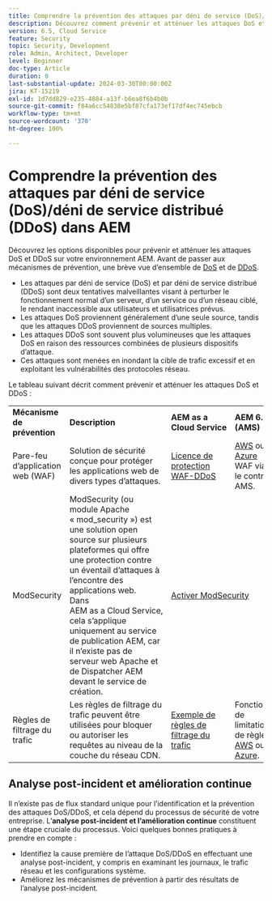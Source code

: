 ```yaml
---
title: Comprendre la prévention des attaques par déni de service (DoS)/déni de service distribué (DDoS)
description: Découvrez comment prévenir et atténuer les attaques DoS et DDoS contre AEM.
version: 6.5, Cloud Service
feature: Security
topic: Security, Development
role: Admin, Architect, Developer
level: Beginner
doc-type: Article
duration: 0
last-substantial-update: 2024-03-30T00:00:00Z
jira: KT-15219
exl-id: 1d7dd829-e235-4884-a13f-b6ea8f6b4b0b
source-git-commit: f84a6cc54838e5bf87cfa173ef17df4ec745ebcb
workflow-type: tm+mt
source-wordcount: '370'
ht-degree: 100%

---
```


# Comprendre la prévention des attaques par déni de service (DoS)/déni de service distribué (DDoS) dans AEM

Découvrez les options disponibles pour prévenir et atténuer les attaques DoS et DDoS sur votre environnement AEM. Avant de passer aux mécanismes de prévention, une brève vue d’ensemble de [DoS](https://developer.mozilla.org/fr-FR/docs/Glossary/DOS_attack) et de [DDoS](https://developer.mozilla.org/fr-FR/docs/Glossary/Distributed_Denial_of_Service).

- Les attaques par déni de service (DoS) et par déni de service distribué (DDoS) sont deux tentatives malveillantes visant à perturber le fonctionnement normal d’un serveur, d’un service ou d’un réseau ciblé, le rendant inaccessible aux utilisateurs et utilisatrices prévus.
- Les attaques DoS proviennent généralement d’une seule source, tandis que les attaques DDoS proviennent de sources multiples.
- Les attaques DDoS sont souvent plus volumineuses que les attaques DoS en raison des ressources combinées de plusieurs dispositifs d’attaque.
- Ces attaques sont menées en inondant la cible de trafic excessif et en exploitant les vulnérabilités des protocoles réseau.

Le tableau suivant décrit comment prévenir et atténuer les attaques DoS et DDoS :

<table>
    <tbody>
        <tr>
            <td><strong>Mécanisme de prévention</strong></td>
            <td><strong>Description</strong></td>
            <td><strong>AEM as a Cloud Service</strong></td>
            <td><strong>AEM 6.5 (AMS)</strong></td>
            <td><strong>AEM 6.5 (On-Prem)</strong></td>
        </tr>
        <tr>
            <td>Pare-feu d’application web (WAF)</td>
            <td>Solution de sécurité conçue pour protéger les applications web de divers types d’attaques.</td>
            <td>
            <a href="https://experienceleague.adobe.com/fr/docs/experience-manager-learn/cloud-service/security/traffic-filter-and-waf-rules/examples-and-analysis#waf-rules" target="_blank">Licence de protection WAF-DDoS</a></td>
            <td><a href="https://docs.aws.amazon.com/fr_fr/waf/" target="_blank">AWS</a> ou <a href="https://azure.microsoft.com/fr-fr/products/web-application-firewall" target="_blank">Azure</a> WAF via le contrat AMS.</td>
            <td>Votre WAF préféré</td>
        </tr>
        <tr>
            <td>ModSecurity</td>
            <td>ModSecurity (ou module Apache « mod_security ») est une solution open source sur plusieurs plateformes qui offre une protection contre un éventail d’attaques à l’encontre des applications web.<br/> Dans AEM as a Cloud Service, cela s’applique uniquement au service de publication AEM, car il n’existe pas de serveur web Apache et de Dispatcher AEM devant le service de création.</td>
            <td colspan="3"><a href="https://experienceleague.adobe.com/fr/docs/experience-manager-learn/foundation/security/modsecurity-crs-dos-attack-protection" target="_blank">Activer ModSecurity </a></td>
        </tr>
        <tr>
            <td>Règles de filtrage du trafic</td>
            <td>Les règles de filtrage du trafic peuvent être utilisées pour bloquer ou autoriser les requêtes au niveau de la couche du réseau CDN.</td>
            <td><a href="https://experienceleague.adobe.com/fr/docs/experience-manager-learn/cloud-service/security/traffic-filter-and-waf-rules/examples-and-analysis" target="_blank">Exemple de règles de filtrage du trafic</a></td>
            <td>Fonctions de limitation de règles <a href="https://docs.aws.amazon.com/fr_fr/waf/latest/developerguide/waf-rule-statement-type-rate-based.html" target="_blank">AWS</a> ou <a href="https://learn.microsoft.com/fr-fr/azure/web-application-firewall/ag/rate-limiting-overview" target="_blank">Azure</a>.</td>
            <td>Votre solution préférée</td>
        </tr>
    </tbody>
</table>

## Analyse post-incident et amélioration continue

Il n’existe pas de flux standard unique pour l’identification et la prévention des attaques DoS/DDoS, et cela dépend du processus de sécurité de votre entreprise. L’**analyse post-incident et l’amélioration continue** constituent une étape cruciale du processus. Voici quelques bonnes pratiques à prendre en compte :

- Identifiez la cause première de l’attaque DoS/DDoS en effectuant une analyse post-incident, y compris en examinant les journaux, le trafic réseau et les configurations système.
- Améliorez les mécanismes de prévention à partir des résultats de l’analyse post-incident.

